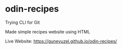 # odin-recipes

Trying CLI for Git

Made simple recipes website using HTML

Live Website: https://guneyuzel.github.io/odin-recipes/
